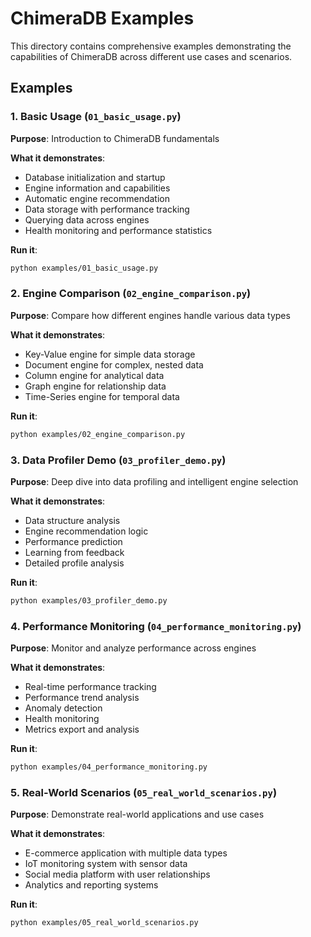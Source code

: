 # ChimeraDB Examples

This directory contains comprehensive examples demonstrating the capabilities of ChimeraDB across different use cases and scenarios.

## Examples

### 1. Basic Usage (`01_basic_usage.py`)
**Purpose**: Introduction to ChimeraDB fundamentals

**What it demonstrates**:
- Database initialization and startup
- Engine information and capabilities
- Automatic engine recommendation
- Data storage with performance tracking
- Querying data across engines
- Health monitoring and performance statistics

**Run it**:
```bash
python examples/01_basic_usage.py
```

### 2. Engine Comparison (`02_engine_comparison.py`)
**Purpose**: Compare how different engines handle various data types

**What it demonstrates**:
- Key-Value engine for simple data storage
- Document engine for complex, nested data
- Column engine for analytical data
- Graph engine for relationship data
- Time-Series engine for temporal data

**Run it**:
```bash
python examples/02_engine_comparison.py
```

### 3. Data Profiler Demo (`03_profiler_demo.py`)
**Purpose**: Deep dive into data profiling and intelligent engine selection

**What it demonstrates**:
- Data structure analysis
- Engine recommendation logic
- Performance prediction
- Learning from feedback
- Detailed profile analysis

**Run it**:
```bash
python examples/03_profiler_demo.py
```

### 4. Performance Monitoring (`04_performance_monitoring.py`)
**Purpose**: Monitor and analyze performance across engines

**What it demonstrates**:
- Real-time performance tracking
- Performance trend analysis
- Anomaly detection
- Health monitoring
- Metrics export and analysis

**Run it**:
```bash
python examples/04_performance_monitoring.py
```

### 5. Real-World Scenarios (`05_real_world_scenarios.py`)
**Purpose**: Demonstrate real-world applications and use cases

**What it demonstrates**:
- E-commerce application with multiple data types
- IoT monitoring system with sensor data
- Social media platform with user relationships
- Analytics and reporting systems

**Run it**:
```bash
python examples/05_real_world_scenarios.py
```